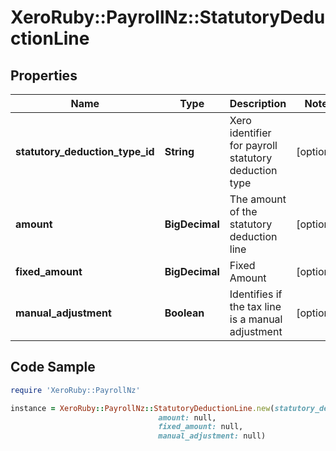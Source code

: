# XeroRuby::PayrollNz::StatutoryDeductionLine

## Properties

Name | Type | Description | Notes
------------ | ------------- | ------------- | -------------
**statutory_deduction_type_id** | **String** | Xero identifier for payroll statutory deduction type | [optional] 
**amount** | **BigDecimal** | The amount of the statutory deduction line | [optional] 
**fixed_amount** | **BigDecimal** | Fixed Amount | [optional] 
**manual_adjustment** | **Boolean** | Identifies if the tax line is a manual adjustment | [optional] 

## Code Sample

```ruby
require 'XeroRuby::PayrollNz'

instance = XeroRuby::PayrollNz::StatutoryDeductionLine.new(statutory_deduction_type_id: null,
                                 amount: null,
                                 fixed_amount: null,
                                 manual_adjustment: null)
```


